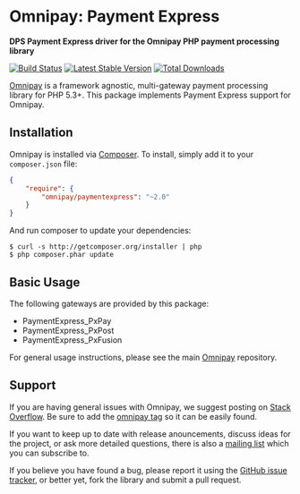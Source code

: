 # Omnipay: Payment Express

**DPS Payment Express driver for the Omnipay PHP payment processing library**

[![Build Status](https://travis-ci.org/thephpleague/omnipay-paymentexpress.png?branch=master)](https://travis-ci.org/thephpleague/omnipay-paymentexpress)
[![Latest Stable Version](https://poser.pugx.org/omnipay/paymentexpress/version.png)](https://packagist.org/packages/omnipay/paymentexpress)
[![Total Downloads](https://poser.pugx.org/omnipay/paymentexpress/d/total.png)](https://packagist.org/packages/omnipay/paymentexpress)

[Omnipay](https://github.com/thephpleague/omnipay) is a framework agnostic, multi-gateway payment
processing library for PHP 5.3+. This package implements Payment Express support for Omnipay.

## Installation

Omnipay is installed via [Composer](http://getcomposer.org/). To install, simply add it
to your `composer.json` file:

```json
{
    "require": {
        "omnipay/paymentexpress": "~2.0"
    }
}
```

And run composer to update your dependencies:

    $ curl -s http://getcomposer.org/installer | php
    $ php composer.phar update

## Basic Usage

The following gateways are provided by this package:

* PaymentExpress_PxPay
* PaymentExpress_PxPost
* PaymentExpress_PxFusion

For general usage instructions, please see the main [Omnipay](https://github.com/thephpleague/omnipay)
repository.

## Support

If you are having general issues with Omnipay, we suggest posting on
[Stack Overflow](http://stackoverflow.com/). Be sure to add the
[omnipay tag](http://stackoverflow.com/questions/tagged/omnipay) so it can be easily found.

If you want to keep up to date with release anouncements, discuss ideas for the project,
or ask more detailed questions, there is also a [mailing list](https://groups.google.com/forum/#!forum/omnipay) which
you can subscribe to.

If you believe you have found a bug, please report it using the [GitHub issue tracker](https://github.com/thephpleague/omnipay-paymentexpress/issues),
or better yet, fork the library and submit a pull request.

